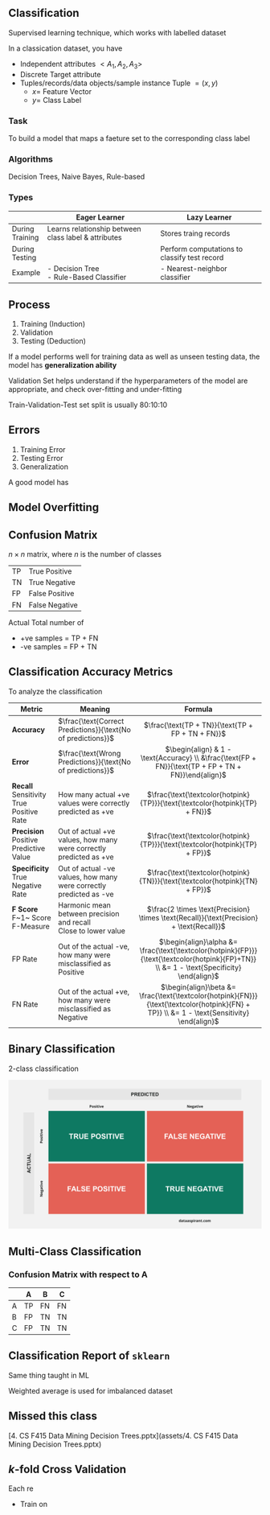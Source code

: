 ## Classification

Supervised learning technique, which works with labelled dataset

In a classication dataset, you have

- Independent attributes $<A_1, A_2, A_3>$
- Discrete Target attribute
- Tuples/records/data objects/sample instance
  Tuple $= (x, y)$
  - $x =$ Feature Vector
  - $y =$ Class Label

### Task

To build a model that maps a faeture set to the corresponding class label

### Algorithms

Decision Trees, Naive Bayes, Rule-based

### Types

|                      | Eager Learner                                        | Lazy Learner                                 |
| -------------------- | ---------------------------------------------------- | -------------------------------------------- |
| During<br />Training | Learns relationship between class label & attributes | Stores traing records                        |
| During<br />Testing  |                                                      | Perform computations to classify test record |
| Example              | - Decision Tree<br />- Rule-Based Classifier         | - Nearest-neighbor classifier                |

## Process

1. Training (Induction)
2. Validation
3. Testing (Deduction)

If a model performs well for training data as well as unseen testing data, the model has **generalization ability**

Validation Set helps understand if the hyperparameters of the model are appropriate, and check over-fitting and under-fitting

Train-Validation-Test set split is usually 80:10:10

## Errors

1. Training Error
2. Testing Error
3. Generalization

A good model has 

## Model Overfitting

## Confusion Matrix

$n \times n$ matrix, where $n$ is the number of classes

|      |                |
| ---- | -------------- |
| TP   | True Positive  |
| TN   | True Negative  |
| FP   | False Positive |
| FN   | False Negative |

Actual Total number of

- +ve samples = TP + FN
- -ve samples = FP + TN

## Classification Accuracy Metrics

To analyze the classification

| Metric                                              | Meaning                                                      |                           Formula                            |
| --------------------------------------------------- | ------------------------------------------------------------ | :----------------------------------------------------------: |
| **Accuracy**                                        | $\frac{\text{Correct Predictions}}{\text{No of predictions}}$ |      $\frac{\text{TP + TN}}{\text{TP + FP + TN + FN}}$       |
| **Error**                                           | $\frac{\text{Wrong Predictions}}{\text{No of predictions}}$  | $\begin{align} & 1 - \text{Accuracy} \\ &\frac{\text{FP + FN}}{\text{TP + FP + TN + FN}}\end{align}$ |
| **Recall**<br />Sensitivity<br />True Positive Rate | How many actual +ve values were correctly predicted as +ve   | $\frac{\text{\textcolor{hotpink}{TP}}}{\text{\textcolor{hotpink}{TP} + FN}}$ |
| **Precision**<br />Positive Predictive Value        | Out of actual +ve values, how many were correctly predicted as +ve | $\frac{\text{\textcolor{hotpink}{TP}}}{\text{\textcolor{hotpink}{TP} + FP}}$ |
| **Specificity**<br />True Negative Rate             | Out of actual -ve values, how many were correctly predicted as -ve | $\frac{\text{\textcolor{hotpink}{TN}}}{\text{\textcolor{hotpink}{TN} + FP}}$ |
| **F Score**<br />F~1~ Score<br />F-Measure          | Harmonic mean between precision and recall<br />Close to lower value | $\frac{2 \times \text{Precision} \times \text{Recall}}{\text{Precision} + \text{Recall}}$ |
| FP Rate                                             | Out of the actual -ve, how many were misclassified as Positive | $\begin{align}\alpha &= \frac{\text{\textcolor{hotpink}{FP}}}{\text{\textcolor{hotpink}{FP}+TN}} \\ &= 1 - \text{Specificity} \end{align}$ |
| FN Rate                                             | Out of the actual +ve, how many were misclassified as Negative | $\begin{align}\beta &= \frac{\text{\textcolor{hotpink}{FN}}}{\text{\textcolor{hotpink}{FN} + TP}} \\ &= 1 - \text{Sensitivity} \end{align}$ |
## Binary Classification

2-class classification

![confusion_matrix_True_False_Positive_Negative](assets/confusion_matrix.png)

## Multi-Class Classification

### Confusion Matrix with respect to A

|      | A    | B    | C    |
| ---- | ---- | ---- | ---- |
| A    | TP   | FN   | FN   |
| B    | FP   | TN   | TN   |
| C    | FP   | TN   | TN   |

## Classification Report of `sklearn`

Same thing taught in ML

Weighted average is used for imbalanced dataset

## Missed this class

[4. CS F415 Data Mining Decision Trees.pptx](assets/4. CS F415 Data Mining Decision Trees.pptx) 

## $k$-fold Cross Validation

Each re

- Train on 


